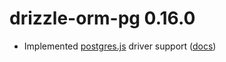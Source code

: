 # drizzle-orm-pg 0.16.0

- Implemented [postgres.js](https://github.com/porsager/postgres) driver support ([docs](../../drizzle-orm-pg/src/postgres.js/README.md))
